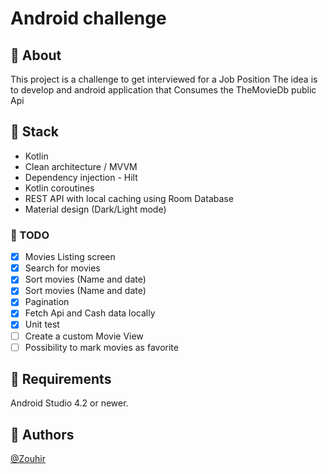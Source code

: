 # Android challenge

## 📝 About 
This project is a challenge to get interviewed for a Job Position
The idea is to develop and android application that Consumes the TheMovieDb public Api

## 🔨 Stack
- Kotlin
- Clean architecture / MVVM
- Dependency injection - Hilt
- Kotlin coroutines
- REST API with local caching using Room Database
- Material design (Dark/Light mode)

### 🚧 TODO
- [x] Movies Listing screen
- [x] Search for movies
- [x] Sort movies (Name and date)
- [x] Sort movies (Name and date)
- [x] Pagination
- [x] Fetch Api and Cash data locally
- [x] Unit test
- [ ] Create a custom Movie View
- [ ] Possibility to mark movies as favorite

## 📱 Requirements
Android Studio 4.2 or newer.

## 🔗 Authors
[@Zouhir](https://rajdaoui-zouhir.vercel.app)
